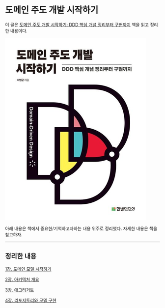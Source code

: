 # 도메인 주도 개발 시작하기

이 글은 [도메인 주도 개발 시작하기: DDD 핵심 개념 정리부터 구현까지](https://product.kyobobook.co.kr/detail/S000001810495) 책을 읽고 정리한 내용이다.

![](/book/Starting-with-Domain-Driven-Design/img/Starting-with-Domain-Driven-Design-image.png)

아래 내용은 책에서 중요한/기억하고자하는 내용 위주로 정리했다. 자세한 내용은 책을 참고하자.


---

## 정리한 내용

[1장. 도메인 모델 시작하기](/book/Starting-with-Domain-Driven-Design/Starting-with-Domain-Driven-Design.md)

[2장. 아키텍처 개요](/book/Starting-with-Domain-Driven-Design/Starting-with-Domain-Driven-Design-2.md)

[3장. 애그리거트](/book/Starting-with-Domain-Driven-Design/Starting-with-Domain-Driven-Design-3.md)

[4장. 리포지토리와 모델 구현](/book/Starting-with-Domain-Driven-Design/Starting-with-Domain-Driven-Design-4.md)

